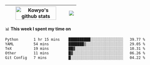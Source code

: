 | <a href="https://github.com/anuraghazra/github-readme-stats"><img width="85%" src="https://github-readme-stats.vercel.app/api?username=kowyo&show_icons=true&hide_border=true&theme=transparent" alt="Kowyo's github stats" /></a> | <a href="https://github.com/anuraghazra/github-readme-stats"><img align="center" src="https://github-readme-stats.vercel.app/api/top-langs/?username=kowyo&exclude_repo=Engineering-Competition-Robot,mobile-robot&hide=c,assembly,shaderlab,hlsl,mathematica,cmake&layout=compact&hide_border=true&theme=transparent" /></a> |
| ------------- | ------------- |

📊 **This week I spent my time on**
<!--START_SECTION:waka-->

```txt
Python       1 hr 15 mins    ██████████░░░░░░░░░░░░░░░   39.77 %
YAML         54 mins         ███████▒░░░░░░░░░░░░░░░░░   29.05 %
TeX          19 mins         ██▓░░░░░░░░░░░░░░░░░░░░░░   10.31 %
Other        11 mins         █▓░░░░░░░░░░░░░░░░░░░░░░░   06.26 %
Git Config   7 mins          █░░░░░░░░░░░░░░░░░░░░░░░░   04.22 %
```

<!--END_SECTION:waka-->
